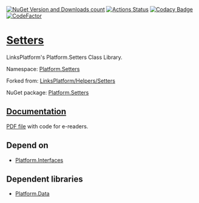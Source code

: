 [![NuGet Version and Downloads count](https://buildstats.info/nuget/Platform.Setters)](https://www.nuget.org/packages/Platform.Setters)
[![Actions Status](https://github.com/linksplatform/Setters/workflows/CD/badge.svg)](https://github.com/linksplatform/Setters/actions?workflow=CD)
[![Codacy Badge](https://api.codacy.com/project/badge/Grade/857c63e5f7fd434a89b7cd305b023315)](https://www.codacy.com/app/drakonard/Setters?utm_source=github.com&amp;utm_medium=referral&amp;utm_content=linksplatform/Setters&amp;utm_campaign=Badge_Grade)
[![CodeFactor](https://www.codefactor.io/repository/github/linksplatform/setters/badge)](https://www.codefactor.io/repository/github/linksplatform/setters)

# [Setters](https://github.com/linksplatform/Setters)

LinksPlatform's Platform.Setters Class Library.

Namespace: [Platform.Setters](https://linksplatform.github.io/Setters/api/Platform.Setters.html)

Forked from: [LinksPlatform/Helpers/Setters](https://github.com/linksplatform/Helpers/tree/e27f7586f8015cad596b6aa3c2df2ac2a3dadb60/Setters)

NuGet package: [Platform.Setters](https://www.nuget.org/packages/Platform.Setters)

## [Documentation](https://linksplatform.github.io/Setters)
[PDF file](https://linksplatform.github.io/Setters/Platform.Setters.pdf) with code for e-readers.

## Depend on
*   [Platform.Interfaces](https://github.com/linksplatform/Interfaces)

## Dependent libraries
*   [Platform.Data](https://github.com/linksplatform/Data)
